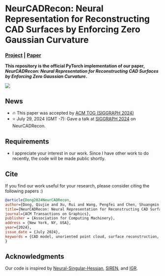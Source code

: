 # **NeurCADRecon: Neural Representation for Reconstructing CAD Surfaces by Enforcing Zero Gaussian Curvature**

### [Project](https://qiujiedong.github.io/publications/NeurCADRecon/) | [Paper](https://arxiv.org/pdf/2404.13420.pdf)

**This repository is the official PyTorch implementation of our paper,  *NeurCADRecon: Neural Representation for Reconstructing CAD Surfaces by Enforcing Zero Gaussian Curvature*.**

<img src='./assets/teaser.png'>

## News
- :fire: This paper was accepted by [ACM TOG (SIGGRAPH 2024)](https://arxiv.org/abs/2404.13420)
- :star: July 29, 2024 (GMT -7): Gave a talk at [SIGGRAPH 2024](https://s2024.siggraph.org/) on NeurCADRecon.

## Requirements

- I appreciate your interest in our work. Since I have other work to do recently, the code will be made public shortly.

## Cite

If you find our work useful for your research, please consider citing the following papers :)

```bibtex
@article{Dong2024NeurCADRecon,
author={Dong, Qiujie and Xu, Rui and Wang, Pengfei and Chen, Shuangmin and Xin, Shiqing and Jia, Xiaohong and Wang, Wenping and Tu, Changhe},
title={NeurCADRecon: Neural Representation for Reconstructing CAD Surfaces by Enforcing Zero Gaussian Curvature},
journal={ACM Transactions on Graphics},
publisher = {Association for Computing Machinery},
address = {New York, NY, USA},
year={2024},
issue_date = {July 2024},
keywords = {CAD model, unoriented point cloud, surface reconstruction, signed distance function, Gaussian curvature}
}
```


## Acknowledgments
Our code is inspired by [Neural-Singular-Hessian](https://github.com/bearprin/Neural-Singular-Hessian),  [SIREN](https://github.com/vsitzmann/siren), and [IGR](https://github.com/amosgropp/IGR).

